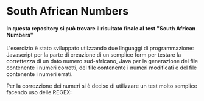 # South African Numbers

<h4> In questa repository si può trovare il risultato finale al test "South African Numbers" </h4>

<p> L'esercizio è stato sviluppato utilzzando due linguaggi di programmazione: Javascript per la parte di creazione di un semplice form per testare la correttezza di un dato numero sud-africano, Java per la generazione del file contenente i numeri corretti, del file contenente i numeri modificati e del file contenente i numeri errati. </p>

<p> Per la correzzione dei numeri si è deciso di utilizzare un test molto semplice facendo uso delle REGEX: </p>

